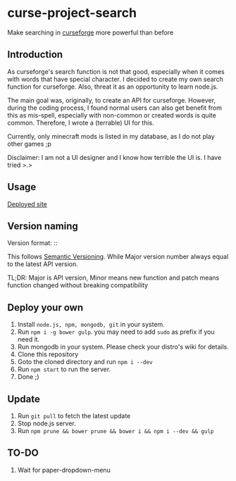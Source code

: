 # curse-project-search
Make searching in [curseforge](http://minecraft.curseforge.com/mc-mods) more powerful than before

## Introduction
As curseforge's search function is not that good, especially when it comes with words that have special character. I decided to create my own search function for curseforge. Also, threat it as an opportunity to learn node.js.

The main goal was, originally, to create an API for curseforge. However, during the coding process, I found normal users can also get benefit from this as mis-spell, especially with non-common or created words is quite common. Therefore, I wrote a (terrable) UI for this.

Currently, only minecraft mods is listed in my database, as I do not play other games ;p

Disclaimer: I am not a UI designer and I know how terrible the UI is. I have tried >.>

## Usage
[Deployed site](https://cps.holi0317.net/)

## Version naming
Version format: <Major>:<Minor>:<Patch>

This follows [Semantic Versioning](http://semver.org/). While Major version number always equal to the latest API version.

TL;DR: Major is API version, Minor means new function and patch means function changed without breaking compatibility

## Deploy your own
1. Install `node.js, npm, mongodb, git` in your system.
2. Run `npm i -g bower gulp`. you may need to add `sudo` as prefix if you need it.
3. Run mongodb in your system. Please check your distro's wiki for details.
4. Clone this repository
5. Goto the cloned directory and run `npm i --dev`
6. Run `npm start` to run the server.
7. Done ;)

## Update
1. Run `git pull` to fetch the latest update
2. Stop node.js server.
3. Run `npm prune && bower prune && bower i && npm i --dev && gulp`

## TO-DO
1. Wait for paper-dropdown-menu

